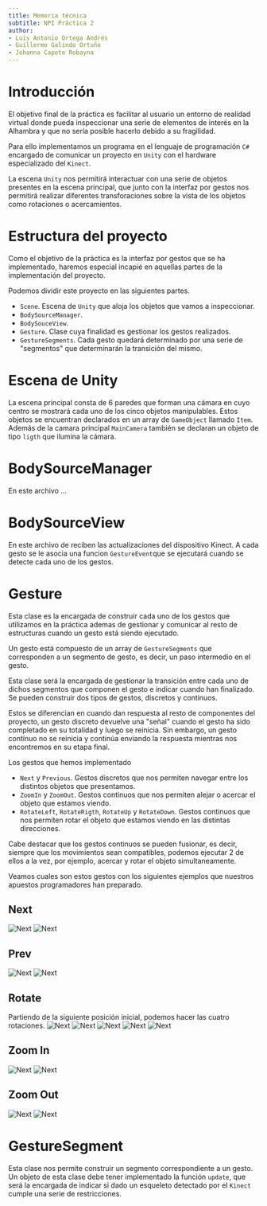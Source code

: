 ```yaml
---
title: Memoria técnica
subtitle: NPI Práctica 2
author:
- Luis Antonio Ortega Andrés
- Guillermo Galindo Ortuño
- Johanna Capote Robayna
---
```


Introducción
============

El objetivo final de la práctica es facilitar al usuario un entorno de realidad virtual donde pueda inspeccionar una serie de elementos de interés en la Alhambra y que no sería posible hacerlo debido a su fragilidad.

Para ello implementamos un programa en el lenguaje de programación `C#` encargado de comunicar un proyecto en `Unity` con el hardware especializado del `Kinect`.

La escena `Unity` nos permitirá interactuar con una serie de objetos presentes en la escena principal, que junto con la interfaz por gestos nos permitirá realizar diferentes transforaciones sobre la vista de los objetos como rotaciones o acercamientos.


Estructura del proyecto
=======================

Como el objetivo de la práctica es la interfaz por gestos que se ha implementado, haremos especial incapié en aquellas partes de la implementación del proyecto.

Podemos dividir este proyecto en las siguientes partes.


- `Scene`. Escena de `Unity` que aloja los objetos que vamos a inspeccionar.
- `BodySourceManager`.
- `BodySouceView`.
- `Gesture`. Clase cuya finalidad es gestionar los gestos realizados.
- `GestureSegments`. Cada gesto quedará determinado por una serie de "segmentos" que determinarán la transición del mismo.

Escena de Unity
===============

La escena principal consta de 6 paredes que forman una cámara en cuyo centro se mostrará cada uno de los cinco objetos manipulables. Estos objetos se encuentran declarados en un array de `GameObject` llamado `Item`. Además de la camara principal `MainCamera` también se declaran un objeto de tipo `ligth` que ilumina la cámara.

BodySourceManager
=================

En este archivo ...

BodySourceView
==============

En este archivo de reciben las actualizaciones del dispositivo Kinect. A cada gesto se le asocia una funcion `GestureEvent`que se ejecutará cuando se detecte cada uno de los gestos. 

Gesture
=======

Esta clase es la encargada de construir cada uno de los gestos que utilizamos en la práctica ademas de gestionar y comunicar al resto de estructuras cuando un gesto está siendo ejecutado.

Un gesto está compuesto de un array de `GestureSegments` que corresponden a un segmento de gesto, es decir, un paso intermedio en el gesto.

Esta clase será la encargada de gestionar la transición entre cada uno de dichos segmentos que componen el gesto e indicar cuando han finalizado. Se pueden construir dos tipos de gestos, discretos y continuos.

Estos se diferencian en cuando dan respuesta al resto de componentes del proyecto, un gesto discreto devuelve una "señal" cuando el gesto ha sido completado en su totalidad y luego se reinicia. Sin embargo, un gesto contínuo no se reinicia y continúa enviando la respuesta mientras nos encontremos en su etapa final.

Los gestos que hemos implementado
- ``Next`` y `Previous`. Gestos discretos que nos permiten navegar entre los distintos objetos que presentamos. 
- ``ZoomIn`` y ``ZoomOut``. Gestos continuos que nos permiten alejar o acercar el objeto que estamos viendo.
- ``RotateLeft``, ``RotateRigth``, ``RotateUp`` y ``RotateDown``. Gestos continuos que nos permiten rotar el objeto que estamos viendo en las distintas direcciones.

Cabe destacar que los gestos continuos se pueden fusionar, es decir, siempre que los movimientos sean compatibles, podemos ejecutar 2 de ellos a la vez, por ejemplo, acercar y rotar el objeto simultaneamente.



Veamos cuales son estos gestos con los siguientes ejemplos que nuestros apuestos programadores han preparado.

## Next
![Next](next1.jpg)
![Next](next2.jpg)
 
## Prev
![Next](prev1.jpg)
![Next](prev2.jpg)
 
## Rotate
Partiendo de la siguiente posición inicial, podemos hacer las cuatro rotaciones.
![Next](guille1.jpg)
![Next](derecha.jpg)
![Next](izquierda.jpg)
![Next](arriba.jpg)
![Next](abajo.jpg)

## Zoom In
![Next](zoomin1.jpg)
![Next](zoomin2.jpg)
 
## Zoom Out
![Next](zoomout1.jpg)
![Next](zoomout2.jpg)
 
GestureSegment 
===============

Esta clase nos permite construir un segmento correspondiente a un gesto. Un objeto de esta clase debe tener implementado la función `update`, que será la encargada de indicar si dado un esqueleto detectado por el `Kinect` cumple una serie de restricciones. 


